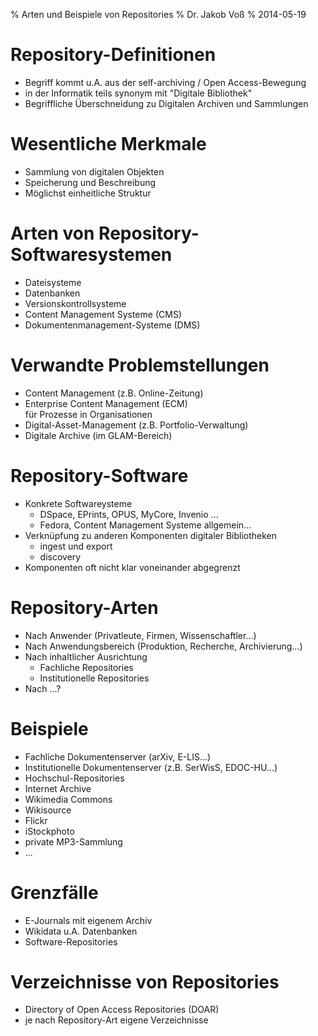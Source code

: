 % Arten und Beispiele von Repositories
% Dr. Jakob Voß
% 2014-05-19

# Repository-Definitionen

* Begriff kommt u.A. aus der self-archiving / Open Access-Bewegung
* in der Informatik teils synonym mit "Digitale Bibliothek"
* Begriffliche Überschneidung zu Digitalen Archiven und Sammlungen

# Wesentliche Merkmale

* Sammlung von digitalen Objekten
* Speicherung und Beschreibung
* Möglichst einheitliche Struktur

# Arten von Repository-Softwaresystemen

* Dateisysteme
* Datenbanken
* Versionskontrollsysteme
* Content Management Systeme (CMS)
* Dokumentenmanagement-Systeme (DMS)

# Verwandte Problemstellungen

* Content Management (z.B. Online-Zeitung)
* Enterprise Content Management (ECM)\
  für Prozesse in Organisationen
* Digital-Asset-Management (z.B. Portfolio-Verwaltung)
* Digitale Archive (im GLAM-Bereich)

# Repository-Software

* Konkrete Softwareysteme 
    * DSpace, EPrints, OPUS, MyCore, Invenio ...
    * Fedora, Content Management Systeme allgemein...
* Verknüpfung zu anderen Komponenten digitaler Bibliotheken
    * ingest und export
    * discovery
* Komponenten oft nicht klar voneinander abgegrenzt

# Repository-Arten

* Nach Anwender (Privatleute, Firmen, Wissenschaftler...)
* Nach Anwendungsbereich (Produktion, Recherche, Archivierung...)
* Nach inhaltlicher Ausrichtung
    * Fachliche Repositories
    * Institutionelle Repositories
* Nach ...?

# Beispiele

* Fachliche Dokumentenserver (arXiv, E-LIS...)
* Institutionelle Dokumentenserver (z.B. SerWisS, EDOC-HU...)
* Hochschul-Repositories
* Internet Archive
* Wikimedia Commons
* Wikisource
* Flickr
* iStockphoto
* private MP3-Sammlung
* ...

# Grenzfälle

* E-Journals mit eigenem Archiv
* Wikidata u.A. Datenbanken
* Software-Repositories 

# Verzeichnisse von Repositories

* Directory of Open Access Repositories (DOAR)
* je nach Repository-Art eigene Verzeichnisse

